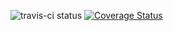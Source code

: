 ![travis-ci status](https://travis-ci.org/sadbuttrue1/scala-symb.svg?branch=master) [![Coverage Status](https://coveralls.io/repos/github/sadbuttrue1/scala-symb/badge.svg?branch=master)](https://coveralls.io/github/sadbuttrue1/scala-symb?branch=master)